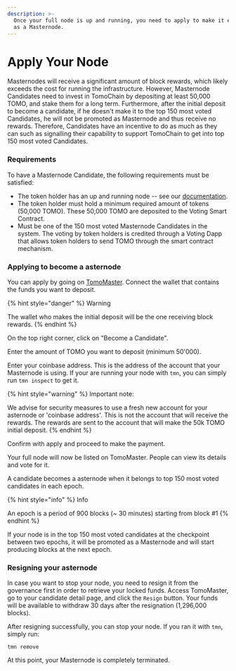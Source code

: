 ```yaml
---
description: >-
  Once your full node is up and running, you need to apply to make it eligible
  as a Masternode.
---
```


# Apply Your Node

Masternodes will receive a significant amount of block rewards, which likely exceeds the cost for running the infrastructure. However, Masternode Candidates need to invest in TomoChain by depositing at least 50,000 TOMO, and stake them for a long term. Furthermore, after the initial deposit to become a candidate, if he doesn't make it to the top 150 most voted Candidates, he will not be promoted as Masternode and thus receive no rewards. Therefore, Candidates have an incentive to do as much as they can such as signalling their capability to support TomoChain to get into top 150 most voted Candidates.

### Requirements <a id="requirements"></a>

To have a Masternode Candidate, the following requirements must be satisfied:

* The token holder has an up and running node -- see our [documentation](https://docs.tomochain.com/masternode/tmn/).
* The token holder must hold a minimum required amount of tokens \(50,000 TOMO\). These 50,000 TOMO are deposited to the Voting Smart Contract.
* Must be one of the 150 most voted Masternode Candidates in the system. The voting by token holders is credited through a Voting Dapp that allows token holders to send TOMO through the smart contract mechanism.

### Applying to become a asternode <a id="applying-to-become-a-masternode"></a>

You can apply by going on [TomoMaster](https://master.tomochain.com/). Connect the wallet that contains the funds you want to deposit.

{% hint style="danger" %}
Warning

The wallet who makes the initial deposit will be the one receiving block rewards.
{% endhint %}

On the top right corner, click on "Become a Candidate".

Enter the amount of TOMO you want to deposit \(minimum 50'000\).

Enter your coinbase address. This is the address of the account that your Masternode is using. If your are running your node with `tmn`, you can simply run `tmn inspect` to get it.

{% hint style="warning" %}
Important note:

We advise for security measures to use a fresh new account for your asternode or 'coinbase address'. This is not the account that will receive the rewards. The rewards are sent to the account that will make the 50k TOMO initial deposit.
{% endhint %}

Confirm with apply and proceed to make the payment.

Your full node will now be listed on TomoMaster. People can view its details and vote for it.

A candidate becomes a asternode when it belongs to top 150 most voted candidates in each epoch.

{% hint style="info" %}
Info

An epoch is a period of 900 blocks \(~ 30 minutes\) starting from block \#1
{% endhint %}

If your node is in the top 150 most voted candidates at the checkpoint between two epochs, it will be promoted as a Masternode and will start producing blocks at the next epoch.

### Resigning your asternode <a id="resigning-your-masternode"></a>

In case you want to stop your node, you need to resign it from the governance first in order to retrieve your locked funds. Access TomoMaster, go to your candidate detail page, and click the `Resign` button. Your funds will be available to withdraw 30 days after the resignation \(1,296,000 blocks\).

After resigning successfully, you can stop your node. If you ran it with `tmn`, simply run:

```text
tmn remove
```

At this point, your Masternode is completely terminated.


